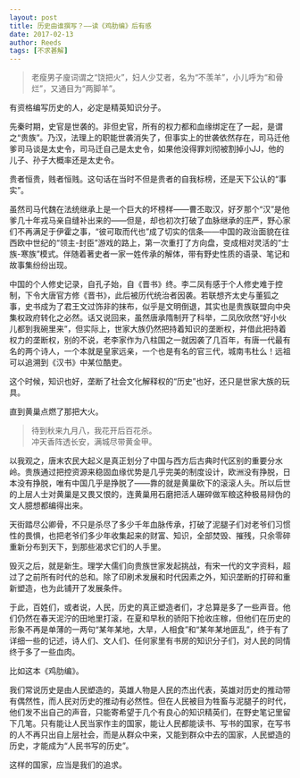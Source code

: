 ```yaml
---
layout: post
title: 历史由谁撰写？——读《鸡肋编》后有感
date: 2017-02-13
author: Reeds
tags: [不求甚解]
---
```


> 老瘦男子廋词谓之“饶把火”，妇人少艾者，名为“不羡羊”，小儿呼为“和骨烂”，又通目为“两脚羊”。

有资格编写历史的人，必定是精英知识分子。

先秦时期，史官是世袭的。非但史官，所有的权力都和血缘绑定在了一起，是谓之“贵族”。乃汉，法理上的职能世袭消失了，但事实上的世袭依然存在，司马迁他爹司马谈是太史令，司马迁自己是太史令，如果他没得罪刘彻被割掉小JJ，他的儿子、孙子大概率还是太史令。

贵者恒贵，贱者恒贱。这句话在当时不但是贵者的自我标榜，还是天下公认的“事实”。

虽然司马代魏在法统继承上是一个巨大的坏榜样——曹丕取汉，好歹那个“汉”是他爹几十年戎马亲自缝补出来的——但是，却也初次打破了血脉继承的庄严，野心家们不再满足于伊霍之事，“彼可取而代也”成了切实的信条——中国的政治面貌在往西欧中世纪的“领主-封臣”游戏的路上，第一次重打了方向盘，变成相对灵活的“士族-寒族”模式。伴随着著史者一家一姓传承的解体，带有野史性质的语录、笔记和故事集纷纷出现。

中国的个人修史记录，自孔子始，自《晋书》终。李二凤有感于个人修史难于控制，下令大唐官方修《晋书》，此后被历代统治者因袭。若联想齐太史与董狐之事，史书成为了君王文过饰非的抹布，似乎是文明倒退，其实也是贵族联盟向中央集权政府转化之必然。话又说回来，虽然唐承隋制开了科举，二凤欣欣然“好小伙儿都到我碗里来”，但实际上，世家大族仍然把持着知识的垄断权，并借此把持着权力的垄断权，别的不说，老李家作为八柱国之一就因袭了几百年，有唐一代最有名的两个诗人，一个本就是皇家远亲，一个也是有名的官三代，城南韦杜么！远祖可以追溯到《汉书》中某位酷吏。

这个时候，知识也好，垄断了社会文化解释权的“历史”也好，还只是世家大族的玩具。

直到黄巢点燃了那把大火。

> 待到秋来九月八，我花开后百花杀。<br>冲天香阵透长安，满城尽带黄金甲。

以我观之，唐末农民大起义是真正划分了中国与西方后古典时代区别的重要分水岭。贵族通过把控资源来稳固血缘优势是几乎完美的制度设计，欧洲没有挣脱，日本没有挣脱，唯有中国几乎是挣脱了——靠的就是黄巢砍下的滚滚人头。所以后世的上层人士对黄巢是又畏又恨的，连黄巢用石磨把活人碾碎做军粮这种极易辩伪的文人臆想都编得出来。

天街踏尽公卿骨，不只是杀尽了多少千年血脉传承，打破了泥腿子们对老爷们习惯性的畏惧，也把老爷们多少年收集起来的财富、知识，全部焚毁、摧残，只余零碎重新分布到天下，到那些渴求它们的人手里。

毁灭之后，就是新生。理学大儒们向贵族世家发起挑战，有宋一代的文字资料，超过了之前所有时代的总和。除了印刷术发展和时代因素之外，知识垄断的打碎和重新塑造，也为此铺开了发展条件。

于此，百姓们，或者说，人民，历史的真正塑造者们，才总算是多了一些声音。他们仍然在春天泥泞的田地里打滚，在夏和早秋的骄阳下抢收庄稼，但他们在历史的形象不再是单薄的一两句“某年某地，大旱，人相食”和“某年某地匪乱”，终于有了详细一些的记述，诗人们、文人们、任何家里有书房的知识分子们，对人民的同情终于多了一些血肉。

比如这本《鸡肋编》。

我们常说历史是由人民塑造的，英雄人物是人民的杰出代表，英雄对历史的推动带有偶然性，而人民对历史的推动有必然性。但在人民被目为牲畜与泥腿子的时代，他们发不出自己的声音，只能寄希望于几个有良心的知识精英们，在野史笔记里留下几笔。只有能让人民当家作主的国家，能让人民都能读书、写书的国家，在写书的人不再只出自上层社会，而是从群众中来，又能到群众中去的国家，人民塑造的历史，才能成为“人民书写的历史”。

这样的国家，应当是我们的追求。